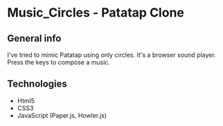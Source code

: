 # Music_Circles - Patatap Clone

## General info
 I've tried to mimic Patatap using only circles.
 It's a browser sound player.
 Press the keys to compose a music.

## Technologies
 * Html5
 * CSS3
 * JavaScript (Paper.js, Howler.js)
 
